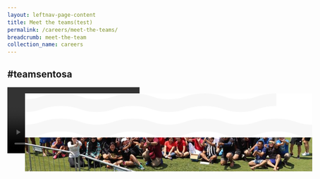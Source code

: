 ```yaml
---
layout: leftnav-page-content
title: Meet the teams(test)
permalink: /careers/meet-the-teams/
breadcrumb: meet-the-team
collection_name: careers
---
```

<div><h2>#teamsentosa</h2></div>  
<div class="row">
  <div class="col is-12" style="position: fixed;z-index: 1;">
	<figure>
	<img src="../images/careers/hero-banner.jpg"/>	
	</figure>
  </div>
  <div class="col is-12" style="position: fixed;z-index: 2;">
  <figure>
  <img src="../images/careers/wave.svg"/>
  </figure>
  </div>
  <div class="col is-12" style="position: relative;">
  <video controls>
  <source src="video/careers/test.mp4" type="video/mp4">
  Your browser does not support the video tag.
  </video>
  </div>
</div>
